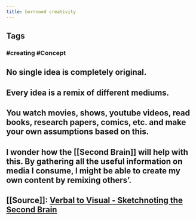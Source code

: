 ```yaml
---
title: borrowed creativity
---
```


## Tags
### #creating #Concept
## No single idea is completely original.
## Every idea is a remix of different mediums.
## You watch movies, shows, youtube videos, read books, research papers, comics, etc. and make your own assumptions based on this.
## I wonder how the [[Second Brain]] will help with this. By gathering all the useful information on media I consume, I might be able to create my own content by remixing others’.
## [[Source]]: [Verbal to Visual - Sketchnoting the Second Brain](https://youtu.be/YY-HMt0v5c4)